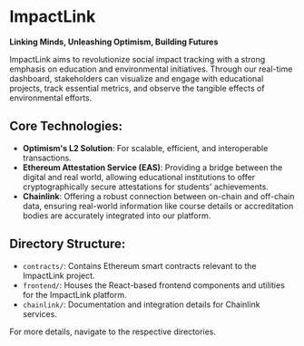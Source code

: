 # ImpactLink

**Linking Minds, Unleashing Optimism, Building Futures**

ImpactLink aims to revolutionize social impact tracking with a strong emphasis on education and environmental initiatives. Through our real-time dashboard, stakeholders can visualize and engage with educational projects, track essential metrics, and observe the tangible effects of environmental efforts.

## Core Technologies:

- **Optimism's L2 Solution**: For scalable, efficient, and interoperable transactions.
- **Ethereum Attestation Service (EAS)**: Providing a bridge between the digital and real world, allowing educational institutions to offer cryptographically secure attestations for students' achievements.
- **Chainlink**: Offering a robust connection between on-chain and off-chain data, ensuring real-world information like course details or accreditation bodies are accurately integrated into our platform.

## Directory Structure:

- `contracts/`: Contains Ethereum smart contracts relevant to the ImpactLink project.
- `frontend/`: Houses the React-based frontend components and utilities for the ImpactLink platform.
- `chainlink/`: Documentation and integration details for Chainlink services.

For more details, navigate to the respective directories.
